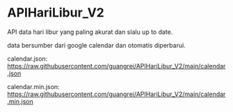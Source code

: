 # APIHariLibur_V2
API data hari libur yang paling akurat dan slalu up to date.

data bersumber dari google calendar dan otomatis diperbarui.

calendar.json: https://raw.githubusercontent.com/guangrei/APIHariLibur_V2/main/calendar.json

calendar.min.json: https://raw.githubusercontent.com/guangrei/APIHariLibur_V2/main/calendar.min.json
